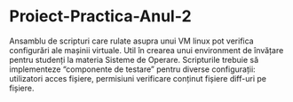 # Proiect-Practica-Anul-2
Ansamblu de scripturi care rulate asupra unui VM linux pot verifica configurări ale mașinii virtuale. Util în crearea unui environment de învățare pentru studenți la materia Sisteme de Operare.
Scripturile trebuie să implementeze “componente de testare” pentru diverse configurații:
	utilizatori
	acces fișiere, permisiuni
	verificare conținut fișiere
	diff-uri pe fișiere.

